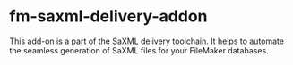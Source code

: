 # fm-saxml-delivery-addon
This add-on is a part of the SaXML delivery toolchain. It helps to automate the seamless generation of SaXML files for your FileMaker databases.
